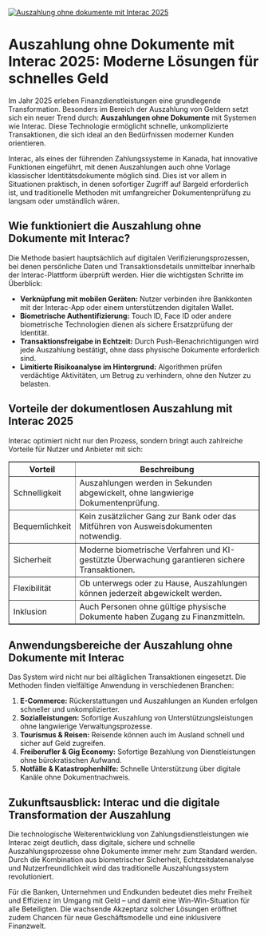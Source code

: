 [![Auszahlung ohne dokumente mit Interac 2025](https://123-caf.pages.dev/gitsignup.png)](https://vrmoo.ru/Bt82HjjY)

<h1>Auszahlung ohne Dokumente mit Interac 2025: Moderne Lösungen für schnelles Geld</h1>  <p>Im Jahr 2025 erleben Finanzdienstleistungen eine grundlegende Transformation. Besonders im Bereich der Auszahlung von Geldern setzt sich ein neuer Trend durch: <strong>Auszahlungen ohne Dokumente</strong> mit Systemen wie Interac. Diese Technologie ermöglicht schnelle, unkomplizierte Transaktionen, die sich ideal an den Bedürfnissen moderner Kunden orientieren.</p>  <p>Interac, als eines der führenden Zahlungssysteme in Kanada, hat innovative Funktionen eingeführt, mit denen Auszahlungen auch ohne Vorlage klassischer Identitätsdokumente möglich sind. Dies ist vor allem in Situationen praktisch, in denen sofortiger Zugriff auf Bargeld erforderlich ist, und traditionelle Methoden mit umfangreicher Dokumentenprüfung zu langsam oder umständlich wären.</p>  <h2>Wie funktioniert die Auszahlung ohne Dokumente mit Interac?</h2>  <p>Die Methode basiert hauptsächlich auf digitalen Verifizierungsprozessen, bei denen persönliche Daten und Transaktionsdetails unmittelbar innerhalb der Interac-Plattform überprüft werden. Hier die wichtigsten Schritte im Überblick:</p>  <ul>   <li><strong>Verknüpfung mit mobilen Geräten:</strong> Nutzer verbinden ihre Bankkonten mit der Interac-App oder einem unterstützenden digitalen Wallet.</li>   <li><strong>Biometrische Authentifizierung:</strong> Touch ID, Face ID oder andere biometrische Technologien dienen als sichere Ersatzprüfung der Identität.</li>   <li><strong>Transaktionsfreigabe in Echtzeit:</strong> Durch Push-Benachrichtigungen wird jede Auszahlung bestätigt, ohne dass physische Dokumente erforderlich sind.</li>   <li><strong>Limitierte Risikoanalyse im Hintergrund:</strong> Algorithmen prüfen verdächtige Aktivitäten, um Betrug zu verhindern, ohne den Nutzer zu belasten.</li> </ul>  <h2>Vorteile der dokumentlosen Auszahlung mit Interac 2025</h2>  <p>Interac optimiert nicht nur den Prozess, sondern bringt auch zahlreiche Vorteile für Nutzer und Anbieter mit sich:</p>  <table border="1" cellpadding="8" cellspacing="0" style="border-collapse: collapse; width: 100%;">   <thead>     <tr>       <th>Vorteil</th>       <th>Beschreibung</th>     </tr>   </thead>   <tbody>     <tr>       <td>Schnelligkeit</td>       <td>Auszahlungen werden in Sekunden abgewickelt, ohne langwierige Dokumentenprüfung.</td>     </tr>     <tr>       <td>Bequemlichkeit</td>       <td>Kein zusätzlicher Gang zur Bank oder das Mitführen von Ausweisdokumenten notwendig.</td>     </tr>     <tr>       <td>Sicherheit</td>       <td>Moderne biometrische Verfahren und KI-gestützte Überwachung garantieren sichere Transaktionen.</td>     </tr>     <tr>       <td>Flexibilität</td>       <td>Ob unterwegs oder zu Hause, Auszahlungen können jederzeit abgewickelt werden.</td>     </tr>     <tr>       <td>Inklusion</td>       <td>Auch Personen ohne gültige physische Dokumente haben Zugang zu Finanzmitteln.</td>     </tr>   </tbody> </table>  <h2>Anwendungsbereiche der Auszahlung ohne Dokumente mit Interac</h2>  <p>Das System wird nicht nur bei alltäglichen Transaktionen eingesetzt. Die Methoden finden vielfältige Anwendung in verschiedenen Branchen:</p>  <ol>   <li><strong>E-Commerce:</strong> Rückerstattungen und Auszahlungen an Kunden erfolgen schneller und unkomplizierter.</li>   <li><strong>Sozialleistungen:</strong> Sofortige Auszahlung von Unterstützungsleistungen ohne langwierige Verwaltungsprozesse.</li>   <li><strong>Tourismus & Reisen:</strong> Reisende können auch im Ausland schnell und sicher auf Geld zugreifen.</li>   <li><strong>Freiberufler & Gig Economy:</strong> Sofortige Bezahlung von Dienstleistungen ohne bürokratischen Aufwand.</li>   <li><strong>Notfälle & Katastrophenhilfe:</strong> Schnelle Unterstützung über digitale Kanäle ohne Dokumentnachweis.</li> </ol>  <h2>Zukunftsausblick: Interac und die digitale Transformation der Auszahlung</h2>  <p>Die technologische Weiterentwicklung von Zahlungsdienstleistungen wie Interac zeigt deutlich, dass digitale, sichere und schnelle Auszahlungsprozesse ohne Dokumente immer mehr zum Standard werden. Durch die Kombination aus biometrischer Sicherheit, Echtzeitdatenanalyse und Nutzerfreundlichkeit wird das traditionelle Auszahlungssystem revolutioniert.</p>  <p>Für die Banken, Unternehmen und Endkunden bedeutet dies mehr Freiheit und Effizienz im Umgang mit Geld – und damit eine Win-Win-Situation für alle Beteiligten. Die wachsende Akzeptanz solcher Lösungen eröffnet zudem Chancen für neue Geschäftsmodelle und eine inklusivere Finanzwelt.</p>